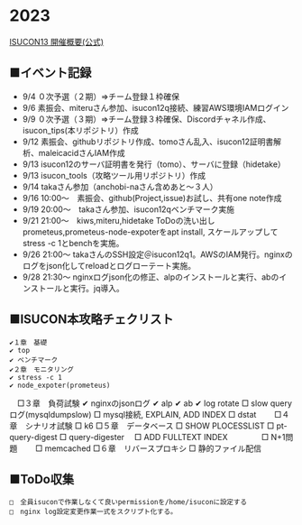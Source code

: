 # 2023

[ISUCON13 開催概要(公式)](https://isucon.net/archives/57566481.html)

## ■イベント記録  
- 9/4 ０次予選（２期）⇒チーム登録１枠確保
- 9/6 素振会、miteruさん参加、isucon12q接続、練習AWS環境IAMログイン
- 9/9 ０次予選（３期）⇒チーム登録３枠確保、Discordチャネル作成、isucon_tips(本リポジトリ）作成
- 9/12 素振会、githubリポジトリ作成、tomoさん乱入、isucon12証明書解析、maleicacidさんIAM作成
- 9/13 isucon12のサーバ証明書を発行（tomo）、サーバに登録（hidetake）
- 9/13 isucon_tools（攻略ツール用リポジトリ）作成
- 9/14 takaさん参加（anchobi-naさん含めあと～３人）
- 9/16 10:00～　素振会、github(Project,issue)お試し、共有one note作成
- 9/19 20:00～　takaさん参加、isucon12qベンチマーク実施
- 9/21 21:00～　kiws,miteru,hidetake ToDoの洗い出し prometeus,prometeus-node-expoterをapt install, スケールアップしてstress -c 1とbenchを実施。
- 9/26 21:00～ takaさんのSSH設定＠isucon12q1。AWSのIAM発行。nginxのログをjson化してreloadとログローテート実施。
- 9/28 21:30～ nginxログjson化の修正、alpのインストールと実行、abのインストールと実行。jq導入。

## ■ISUCON本攻略チェクリスト
    ✔１章　基礎
	✔ top
	✔ ベンチマーク
    ✔２章　モニタリング
	✔ stress -c 1
	✔ node_expoter(prometeus)
  　□３章　負荷試験
	✔ nginxのjsonログ
	✔ alp
	✔ ab
  	✔ log rotate
	□ slow queryログ(mysqldumpslow)
  	□ mysql接続, EXPLAIN, ADD INDEX
    	□ dstat
　　□４章　シナリオ試験
	□ k6
    □５章　データベース
    	□ SHOW PLOCESSLIST
     	□ pt-query-digest
     	□ query-digester
      　□ ADD FULLTEXT INDEX
　　　　□ N+1問題
    　　□ memcached
    □６章　リバースプロキシ
	□ 静的ファイル配信

## ■ToDo収集
    □　全員isuconで作業しなくて良いpermissionを/home/isuconに設定する
    □　nginx log設定変更作業一式をスクリプト化する。
